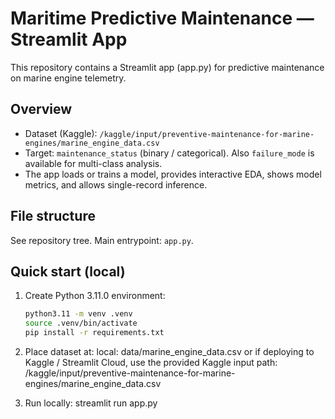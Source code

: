 # Maritime Predictive Maintenance — Streamlit App

This repository contains a Streamlit app (app.py) for predictive maintenance on marine engine telemetry.

## Overview

- Dataset (Kaggle): `/kaggle/input/preventive-maintenance-for-marine-engines/marine_engine_data.csv`
- Target: `maintenance_status` (binary / categorical). Also `failure_mode` is available for multi-class analysis.
- The app loads or trains a model, provides interactive EDA, shows model metrics, and allows single-record inference.

## File structure

See repository tree. Main entrypoint: `app.py`.

## Quick start (local)

1. Create Python 3.11.0 environment:
   ```bash
   python3.11 -m venv .venv
   source .venv/bin/activate
   pip install -r requirements.txt

2. Place dataset at:
   local: data/marine_engine_data.csv
   or if deploying to Kaggle / Streamlit Cloud, use the provided Kaggle input path:
   /kaggle/input/preventive-maintenance-for-marine-engines/marine_engine_data.csv

3. Run locally:
   streamlit run app.py
